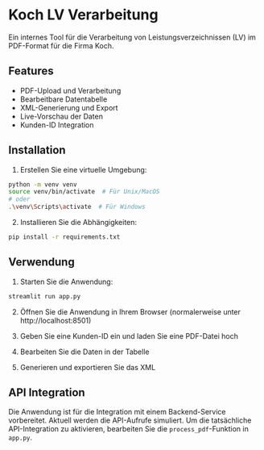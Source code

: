 # Koch LV Verarbeitung

Ein internes Tool für die Verarbeitung von Leistungsverzeichnissen (LV) im PDF-Format für die Firma Koch.

## Features

- PDF-Upload und Verarbeitung
- Bearbeitbare Datentabelle
- XML-Generierung und Export
- Live-Vorschau der Daten
- Kunden-ID Integration

## Installation

1. Erstellen Sie eine virtuelle Umgebung:
```bash
python -m venv venv
source venv/bin/activate  # Für Unix/MacOS
# oder
.\venv\Scripts\activate  # Für Windows
```

2. Installieren Sie die Abhängigkeiten:
```bash
pip install -r requirements.txt
```

## Verwendung

1. Starten Sie die Anwendung:
```bash
streamlit run app.py
```

2. Öffnen Sie die Anwendung in Ihrem Browser (normalerweise unter http://localhost:8501)

3. Geben Sie eine Kunden-ID ein und laden Sie eine PDF-Datei hoch

4. Bearbeiten Sie die Daten in der Tabelle

5. Generieren und exportieren Sie das XML

## API Integration

Die Anwendung ist für die Integration mit einem Backend-Service vorbereitet. Aktuell werden die API-Aufrufe simuliert. Um die tatsächliche API-Integration zu aktivieren, bearbeiten Sie die `process_pdf`-Funktion in `app.py`.
